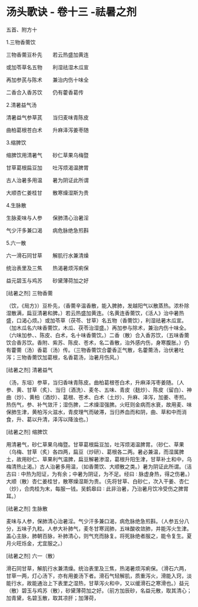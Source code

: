 # 汤头歌诀 - 卷十三 -祛暑之剂

五首、附方十

1.三物香薷饮

三物香薷豆朴先　　若云热盛加黄连

或加苓草名五物　　利湿祛湿木瓜宣

再加参芪与陈术　　兼治内伤十味全

二香合入香苏饮　　仍有藿香葛传

2.清暑益气汤

清暑益气参草芪　　当归麦味青陈皮

曲柏葛根苍白术　　升麻泽泻姜枣随

3.缩脾饮

缩脾饮用清暑气　　砂仁草果乌梅暨

甘草葛根扁豆加　　吐泻烦渴温脾胃

古人治暑多用温　　暑为阴证此所谓

大顺杏仁姜桂甘　　散寒燥湿斯为贵

4.生脉散

生脉麦味与人参　　保肺清心治暑淫

气少汗多兼口渴　　病危脉绝急煎斟

5.六一散

六一滑石同甘草　　解肌行水兼清燥

统治表里及三焦　　热渴暑烦泻痢保

益元碧玉与鸡苏　　砂黛薄荷加之好

[祛暑之剂] 三物香薷

（饮，《局方》）豆朴先，（香薷辛温香散，能入脾肺，发越阳气以散蒸热。浓朴除湿散满，扁豆清暑和脾。）若云热盛加黄连。（名黄连香薷饮，《活人》治中暑热盛，口渴心烦。）或加苓草（茯苓、甘草）名五物（香薷饮），利湿祛暑木瓜宣。（加木瓜名六味香薷饮，木瓜、茯苓治湿盛。）再加参与除术，兼治内伤十味全。（六味加参、、陈皮、白术，名十味香薷饮。）二香（散）合入香苏饮，（五味香薷饮合香苏饮。香附、紫苏、陈皮、苍术，名二香散，治外感内伤，身寒腹胀。）仍有藿薷（汤）香葛（汤）传。（三物香薷饮合藿香正气散，名藿薷汤，治伏暑吐泻；三物香薷饮加葛根，名香葛汤，治暑月伤风。）

[祛暑之剂] 清暑益气

（汤，东垣）参草，当归香味青陈皮。曲柏葛根苍白术，升麻泽泻枣姜随。〔人参、黄、甘草（炙）、当归（酒洗）、麦冬、五味、青皮（麸炒）、陈皮（留白）、神曲（炒）、黄柏（酒炒）、葛根、苍术、白术（土炒）、升麻、泽泻，加姜、枣煎。热伤气，参、补气敛汗；湿伤脾，二术燥湿强脾。火旺则金病而水衰，故用麦、味保肺生津，黄柏泻火滋水，青皮理气而破滞，当归养血而和阴，曲、草和中而消食，升、葛以升清，泽泻以降浊也。〕

[祛暑之剂] 缩脾饮

用清暑气，砂仁草果乌梅暨。甘草葛根扁豆加，吐泻烦渴温脾胃。（砂仁、草果（乌梅、甘草（炙）各四两，扁豆（炒研）、葛根各二两。暑必兼温，而湿属脾土，故用砂仁、草果利气温脾，扁豆解暑渗湿，葛根升阳生津，甘草补土和中，乌梅清热止渴。）古人治暑多用温，（如香薷饮、大顺散之类。）暑为阴证此所谓。（洁古曰 ∶ 中热为阳证，为有余；中暑为阴证，为不足。经曰 ∶ 脉虚身热，得之伤暑。）大顺（散）杏仁姜桂甘，散寒燥湿斯为贵。（先将甘草、白砂仁，次入干姜、杏仁（炒），合肉桂为末，每服一钱。吴鹤皋曰 ∶ 此非治暑，乃治暑月饮冷受伤之脾胃耳。）

[祛暑之剂] 生脉散

麦味与人参，保肺清心治暑淫。气少汗多兼口渴，病危脉绝急煎斟。（人参五分八分，五味子九粒。人参大补肺气，麦冬甘寒润肺，五味酸收敛肺，并能泻火生津。盖心主脉，肺朝百脉，补肺清心，则气充而脉复。将死脉绝者服之，能令复生。夏月火旺烁金，尤宜服之。）

[祛暑之剂] 六一（散）

滑石同甘草，解肌行水兼清燥。统治表里及三焦，热渴暑烦泻痢保。（滑石六两，甘草一两，灯心汤下，亦有用姜汤下者。滑石气轻解肌，质重泻火，滑能入窍，淡能行水，故能通治上下表里之湿热，甘草泻火和中，又以缓滑石之寒滑也。）益元（散）碧玉与鸡苏（散），砂黛薄荷加之好。（前方加辰砂，名益元散，取其清心；加青黛，名碧玉散，取其凉肝；加薄荷，

